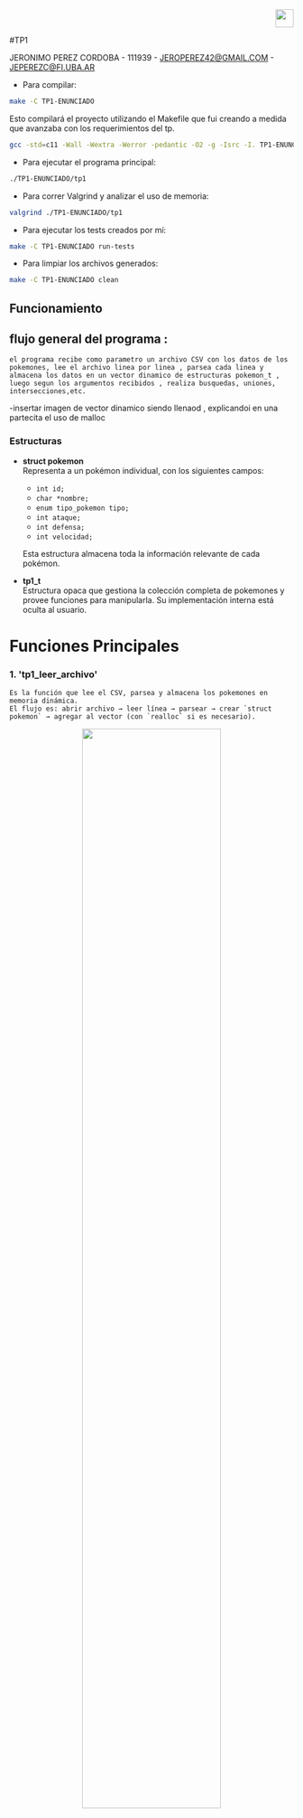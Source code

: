<div align="right">
<img width="32px" src="img/algo2.svg">
</div>

#TP1

JERONIMO PEREZ CORDOBA - 111939 - JEROPEREZ42@GMAIL.COM - JEPEREZC@FI.UBA.AR


- Para compilar: 

```bash
make -C TP1-ENUNCIADO
```

Esto compilará el proyecto utilizando el Makefile que fui creando a medida que avanzaba con los requerimientos del tp.

```bash
gcc -std=c11 -Wall -Wextra -Werror -pedantic -O2 -g -Isrc -I. TP1-ENUNCIADO/main.c TP1-ENUNCIADO/src/tp1.c -o tp1
```

- Para ejecutar el programa principal:

```bash
./TP1-ENUNCIADO/tp1
```

- Para correr Valgrind y analizar el uso de memoria:

```bash
valgrind ./TP1-ENUNCIADO/tp1
```

- Para ejecutar los tests creados por mí:

```bash
make -C TP1-ENUNCIADO run-tests
```

- Para limpiar los archivos generados:

```bash
make -C TP1-ENUNCIADO clean
```


##  Funcionamiento

## flujo general del programa : 
    el programa recibe como parametro un archivo CSV con los datos de los pokemones, lee el archivo linea por linea , parsea cada linea y almacena los datos en un vector dinamico de estructuras pokemon_t , luego segun los argumentos recibidos , realiza busquedas, uniones, intersecciones,etc.

-insertar imagen de vector dinamico siendo llenaod , explicandoi en una partecita el uso de malloc 

### Estructuras


- **struct pokemon**  
  Representa a un pokémon individual, con los siguientes campos:
  - `int id;`
  - `char *nombre;`
  - `enum tipo_pokemon tipo;`
  - `int ataque;`
  - `int defensa;`
  - `int velocidad;`

  Esta estructura almacena toda la información relevante de cada pokémon.

- **tp1_t**  
   Estructura opaca que gestiona la colección completa de pokemones y provee funciones para manipularla. Su implementación interna está oculta al usuario.


# Funciones Principales

### 1. 'tp1_leer_archivo'
    
    Es la función que lee el CSV, parsea y almacena los pokemones en memoria dinámica.
    El flujo es: abrir archivo → leer línea → parsear → crear `struct pokemon` → agregar al vector (con `realloc` si es necesario).

  
<div align="center">
<img width="70%" src="img/LEER_ARCHIVO.svg">
</div>
   
    La función tp1_leer_archivo tiene complejidad O(n²) en el peor caso, ya que por cada pokémon leído se verifica si su id está repetido recorriendo toda la colección cargada hasta el momento.
    El manejo de memoria dinámica (con realloc) es amortizado O(n), pero no afecta el orden final de complejidad.


    

### 2.  'tp1_cantidad'

    Es la funcion encargada de devolver la cantidad de pokemones almacenados en tp1_t , si el puntero recibido es nulo retorna 0.
    Su complejidad es O(1) porque solo consulta un campo (es decir, una variable interna) de la estructura tp1_t llamada cantidad, que siempre mantiene actualizado el número de pokemones almacenados. Acceder a un campo de una estructura en C es una operación instantánea, sin importar cuántos elementos haya en la colección.


### 3. 'tp1_guardar_archivo'
    La funcion tp1_guardar_archivo guarda pokemones almacenados en la estructura tp1 en un archivo, el nombre de este es pasado por parametro. Cada pokemon se escribe en una linea , con sus datos separados por comas , la idea es que el formato sea compatible con tp1_leer_archivo.
    Su complejidad es  O(n), donde n es la cantidad de pokemones, porque recorre y escribe cada uno.

### 4. 'tp1_union'
    La función tp1_union recibe (tp1_t *a y tp1_t *b) y devuelve un nuevo tp1 que contiene todos los pokemones de ambas, sin repetir aquellos que tengan el mismo id.
    Internamente, recorre ambas listas ordenadas por id y va agregando cada pokemon a la nueva colección, asegurando que no haya duplicados.
    Su complejidad es O(n + m), donde n es la cantidad de pokemones en la primera colección y m en la segunda.
    
    ¿Cómo lo hace?

    * Internamente, ambas colecciones están ordenadas por id.
    * Se recorre ambas listas al mismo tiempo 
    * Si el id es igual en ambos, se agrega solo el de la primera colección y se avanza en ambas.
    * Si el id de la primera es menor, se agrega ese y se avanza solo en la primera.
    * Si el id de la segunda es menor, se agrega ese y se avanza solo en la segunda.
    
### 5. 'tp1_interseccion'

    Recibe dos colecciones y devuelve una nueva colección que contiene solo los pokemones que están en ambas (es decir, los que tienen el mismo id en las dos colecciones).

    Su complejidad es es O(n + m), donde n y m son las cantidades de pokemones en cada tp1 pasado por parametro.

    ¿Cómo lo hace?

    * Recorre ambas listas ordenadas por id.
    * Solo agrega a la nueva colección los pokemones cuyo id aparece en ambas listas.
    * Avanza en ambas listas cuando encuentra un id igual, o solo en la que tiene el id menor si son distintos.

### 6. 'tp1_diferencia' 

    Recibe dos tp1 y devuelve un nuevo tp1 con los pokemones que están en la primer tp1 pero no en el segundo.

    Su complejidad es O(n + m), donde n y m son las cantidades de pokemones en cada tp1 pasado por parámetro.

    ¿Cómo lo hace?

    * Recorre ambas listas ordenadas por id.
    * Agrega a la nueva colección los pokemones de la primera lista cuyo id no aparece en la segunda.
    * Si encuentra un id igual en ambas, lo saltea (no lo agrega) y avanza en ambas.
    * Si el id de la primera es menor, lo agrega y avanza solo en la primera.
    * Si el id de la segunda es menor, avanza solo en la segunda.


    Las funciones 'tp1_union', 'tp1_interseccion' y 'tp1_diferencia' están estrechamente relacionadas:
    todas utilizan la misma función interna para combinar los tp1, diferenciándose únicamente por el criterio de selección, que se pasa como un puntero a función. Esto permite reutilizar el código y cambiar solo la lógica de qué pokemones agregar en cada caso.

    Al principio, implementar las funciones de unión, intersección y diferencia me resultó desafiante, ya que mis primeras versiones recorrían las colecciones de forma anidada, resultando en una complejidad O(n^2). Notaba que intersección y diferencia compartían cierta lógica, pero unión parecía distinta, por lo que inicialmente las implementé por separado.

    Sin embargo, en dia de la clase de consultas, me di cuenta de que todas podían resolverse eficientemente si ambas colecciones estaban ordenadas por id. Esto me permitió inspirarme en la etapa de "merge" de mergesort y crear una función genérica interna (combinar_tp1) que recorre ambas listas en paralelo en O(n + m), aplicando un criterio de selección pasado como puntero a función. Así, logré unificar las tres operaciones en una sola función eficiente y reutilizable.

### 7. 'tp1_buscar_nombre'
    busca un pokémon dentro de la colección representada por tp1_t cuyo nombre coincida exactamente con el nombre pasado por parámetro.
    Se recibe por parametro el tp1 y el nombre a buscar en tp1.
    Su complejidad es O(n) , ya que en el peor caso de debe recorrer todos los pokemones para ver si el nombre esta.


### 8. 'tp1_buscar_id'

Busca un pokemon dentro de tp1 cuyo campo id coincida exactamente con el valor pasado por parámetro.  
Recibe por parámetros (tp1_t *tp) y un número entero con el id a buscar (int id).

Ya que están ordenados, gracias a la combinación de una función auxiliar merge_sort con tp1_leer_archivo, aplico búsqueda binaria, pasando estos parámetros (tp1_t *tp, int id, size_t inicio, size_t fin), así logro obtener una complejidad de O(log n), donde n es la cantidad de pokemones en tp1.


### 9. 'tp1_con_cada_pokemon'
   El objetivo de esta funcion es aplicarle una funcion(f) a cada pokemon del tp1, en orde de ir.
   La funcion se detieene cuando f devuelve false o se terminan los pokemones , lo interesante de esto es que f puede ser lo que nosotros queramos , generando asi , maneras infinitas de manejar y modificar a los pokemones 
   Su complejidad es O(n), donde n es la cantidad de pokemones en tp1.






---